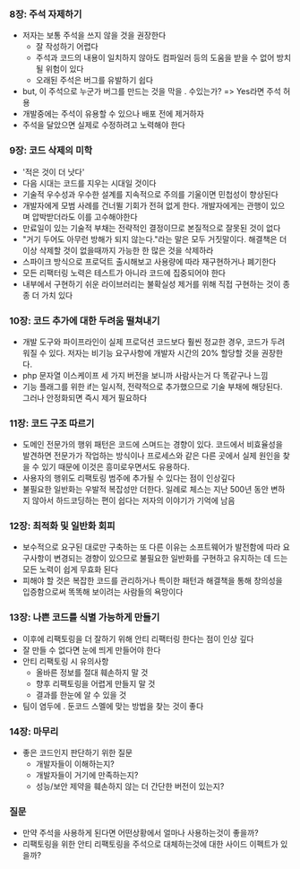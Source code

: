 ### 8장: 주석 자제하기
- 저자는 보통 주석을 쓰지 않을 것을 권장한다
  - 잘 작성하기 어렵다
  - 주석과 코드의 내용이 일치하지 않아도 컴파일러 등의 도움을 받을 수 없어 방치될 위험이 있다
  - 오래된 주석은 버그를 유발하기 쉽다
- but, 이 주석으로 누군가 버그를 만드는 것을 막을 . 수있는가? => Yes라면 주석 허용
- 개발중에는 주석이 유용할 수 있으나 배포 전에 제거하자
- 주석을 달았으면 실제로 수정하려고 노력해야 한다

### 9장: 코드 삭제의 미학
- '적은 것이 더 낫다'
- 다음 시대는 코드를 지우는 시대일 것이다
- 기술적 우수성과 우수한 설계를 지속적으로 주의를 기울이면 민첩성이 향상된다
- 개발자에게 모범 사례를 건너뛸 기회가 전혀 없게 한다. 개발자에게는 관행이 있으며 압박받더라도 이를 고수해야한다
- 만료일이 있는 기술적 부채는 전략적인 결정이므로 본질적으로 잘못된 것이 없다
- "거기 두어도 아무런 방해가 되지 않는다."라는 말은 모두 거짓말이다. 해결책은 더이상 삭제할 것이 없을때까지 가능한 한 많은 것을 삭제하라
- 스파이크 방식으로 프로덕트 출시해보고 사용량에 따라 재구현하거나 폐기한다
- 모든 리팩터링 노력은 테스트가 아니라 코드에 집중되어야 한다
- 내부에서 구현하기 쉬운 라이브러리는 불확실성 제거를 위해 직접 구현하는 것이 종종 더 가치 있다

### 10장: 코드 추가에 대한 두려움 떨쳐내기
- 개발 도구와 파이프라인이 실제 프로덕션 코드보다 훨씬 정교한 경우, 코드가 두려워질 수 있다. 저자는 비기능 요구사항에 개발자 시간의 20% 할당할 것을 권장한다.
- php 문자열 이스케이프 세 가지 버전을 보니까 사람사는거 다 똑같구나 느낌
- 기능 플래그를 위한 if는 일시적, 전략적으로 추가했으므로 기술 부채에 해당된다. 그러나 안정화되면 즉시 제거 필요하다

### 11장: 코드 구조 따르기
- 도메인 전문가의 행위 패턴은 코드에 스며드는 경향이 있다. 코드에서 비효율성을 발견하면 전문가가 작업하는 방식이나 프로세스와 같은 다른 곳에서 실제 원인을 찾을 수 있기 때문에 이것은 흥미로우면서도 유용하다.
- 사용자의 행위도 리팩토링 범주에 추가될 수 있다는 점이 인상깊다
- 불필요한 일반화는 우발적 복잡성만 더한다. 일례로 체스는 지난 500년 동안 변하지 않아서 하드코딩하는 편이 쉽다는 저자의 이야기가 기억에 남음

### 12장: 최적화 및 일반화 회피
- 보수적으로 요구된 대로만 구축하는 또 다른 이유는 소프트웨어가 발전함에 따라 요구사항이 변경되는 경향이 있으므로 불필요한 일반화를 구현하고 유지하는 데 드는 모든 노력이 쉽게 무효화 된다
- 피해야 할 것은 복잡한 코드를 관리하거나 특이한 패턴과 해결책을 통해 창의성을 입증함으로써 똑똑해 보이려는 사람들의 욕망이다

### 13장: 나쁜 코드를 식별 가능하게 만들기
- 이후에 리팩토링을 더 잘하기 위해 안티 리팩터링 한다는 점이 인상 깊다
- 잘 만들 수 없다면 눈에 띄게 만들어야 한다
- 안티 리팩토링 시 유의사항
  - 올바른 정보를 절대 훼손하지 말 것
  - 향후 리팩토링을 어렵게 만들지 말 것
  - 결과를 한눈에 알 수 있을 것
- 팀이 염두에 . 둔코드 스멜에 맞는 방법을 찾는 것이 좋다

### 14장: 마무리
- 좋은 코드인지 판단하기 위한 질문
  - 개발자들이 이해하는지?
  - 개발자들이 거기에 만족하는지?
  - 성능/보안 제약을 훼손하지 않는 더 간단한 버전이 있는지?

### 질문
- 만약 주석을 사용하게 된다면 어떤상황에서 얼마나 사용하는것이 좋을까?
- 리팩토링을 위한 안티 리팩토링을 주석으로 대체하는것에 대한 사이드 이펙트가 있을까?
